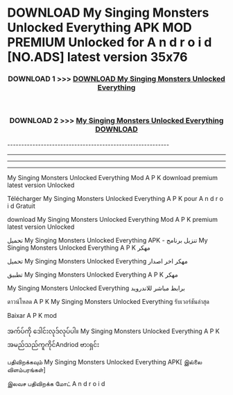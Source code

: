 # DOWNLOAD My Singing Monsters Unlocked Everything  APK MOD PREMIUM Unlocked for A n d r o i d [NO.ADS] latest version 35x76 



<div align="center">

<h3>DOWNLOAD 1 >>> <a href="https://getmod2.web.app/?judul=My Singing Monsters Unlocked Everything ">DOWNLOAD My Singing Monsters Unlocked Everything </a></h3><br>

<h3>DOWNLOAD 2 >>> <a href="https://getmod2.web.app/?judul=My Singing Monsters Unlocked Everything ">My Singing Monsters Unlocked Everything  DOWNLOAD </a></h3>

</div>
----------------------------------------------------------

----------------------------------------------------------

----------------------------------------------------------

----------------------------------------------------------

My Singing Monsters Unlocked Everything  Mod A P K download premium latest version Unlocked

Télécharger My Singing Monsters Unlocked Everything  A P K pour A n d r o i d Gratuit

download My Singing Monsters Unlocked Everything  Mod A P K premium latest version Unlocked

تحميل My Singing Monsters Unlocked Everything  APK - تنزيل برنامج My Singing Monsters Unlocked Everything  A P K مهكر

تحميل My Singing Monsters Unlocked Everything  مهكر اخر اصدار

تطبيق My Singing Monsters Unlocked Everything  A P K مهكر

My Singing Monsters Unlocked Everything  برابط مباشر للاندرويد

ดาวน์โหลด A P K My Singing Monsters Unlocked Everything  รับเวอร์ชันล่าสุด

Baixar A P K mod

အက်ပ်ကို ဒေါင်းလုဒ်လုပ်ပါ။ My Singing Monsters Unlocked Everything  A P K အမည်သည်ကူကိုင်Andriod ဗားရှင်း

பதிவிறக்கவும் My Singing Monsters Unlocked Everything  APK[ இல்லை விளம்பரங்கள்] 
 
இலவச பதிவிறக்க மோட் A n d r o i d



